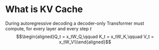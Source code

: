 # What is KV Cache
During autoregressive decoding a decoder-only Transformer must compute, for every layer and every step $t$
$$\begin{aligned}Q_t = x_tW_Q,\qquad K_t = x_tW_K,\qquad V_t = x_tW_V\\\end{aligned}$$

